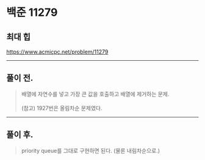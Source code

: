# 백준 11279

## 최대 힙
https://www.acmicpc.net/problem/11279
___
## 풀이 전.
> 배열에 자연수를 넣고 가장 큰 값을 호출하고 배열에 제거하는 문제. </br></br>
> (참고) 1927번은 올림차순 문제였다.
___
## 풀이 후.
> priority queue를 그대로 구현하면 된다. (물론 내림차순으로.)